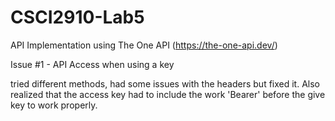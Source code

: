 # CSCI2910-Lab5
API Implementation using The One API (https://the-one-api.dev/)

Issue #1 - API Access when using a key


tried different methods, had some issues with the headers but fixed it. Also realized that the access key had to include the work 'Bearer' before the give key to work properly.
